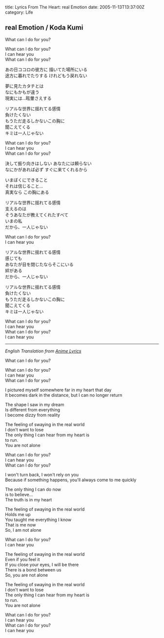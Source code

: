 title: Lyrics From The Heart: real Emotion
date: 2005-11-13T13:37:00Z
category: Life

## real Emotion / Koda Kumi

What can I do for you?

What can I do for you?  
I can hear you  
What can I do for you?

あの日ココロの彼方に 描いてた場所にいる  
途方に暮れでたりする けれどもう戻れない

夢に見たカタチとは  
なにもかもが違う  
現実には…眩暈さえする

リアルな世界に揺れてる感情  
負けたくない  
もうただ走るしかないこの胸に  
聞こえてくる  
キミは一人じゃない

What can I do for you?  
I can hear you  
What can I do for you?

決して振り向きはしない あなたには頼らない  
なにかがあれば必ず すぐに来てくれるから

いまぼくにできること  
それは信じること…  
真実なら この胸にある

リアルな世界に揺れてる感情  
支えるのは  
そうあなたが教えてくれたすべて  
いまの私  
だから、一人じゃない

What can I do for you?  
I can hear you

リアルな世界に揺れてる感情  
感じても  
あなたが目を閉じたならそこにいる  
絆がある  
だから、一人じゃない

リアルな世界に揺れてる感情  
負けたくない  
もうただ走るしかないこの胸に  
聞こえてくる  
キミは一人じゃない

What can I do for you?  
I can hear you  
What can I do for you?  
I can hear you

---

*English Translation from [Anime Lyrics](http://www.animelyrics.com/jpop/kodakumi/realemotion.jis)*

What can I do for you?

What can I do for you?  
I can hear you  
What can I do for you?

I pictured myself somewhere far in my heart that day  
It becomes dark in the distance, but I can no longer return

The shape I saw in my dream  
Is different from everything  
I become dizzy from reality

The feeling of swaying in the real world  
I don't want to lose  
The only thing I can hear from my heart is  
to run.  
You are not alone

What can I do for you?  
I can hear you  
What can I do for you?

I won't turn back, I won't rely on you  
Because if something happens, you'll always come to me quickly

The only thing I can do now  
is to believe…  
The truth is in my heart

The feeling of swaying in the real world  
Holds me up  
You taught me everything I know  
That is me now  
So, I am not alone

What can I do for you?  
I can hear you

The feeling of swaying in the real world  
Even if you feel it  
If you close your eyes, I will be there  
There is a bond between us  
So, you are not alone

The feeling of swaying in the real world  
I don't want to lose  
The only thing I can hear from my heart is  
to run.  
You are not alone

What can I do for you?  
I can hear you  
What can I do for you?  
I can hear you
